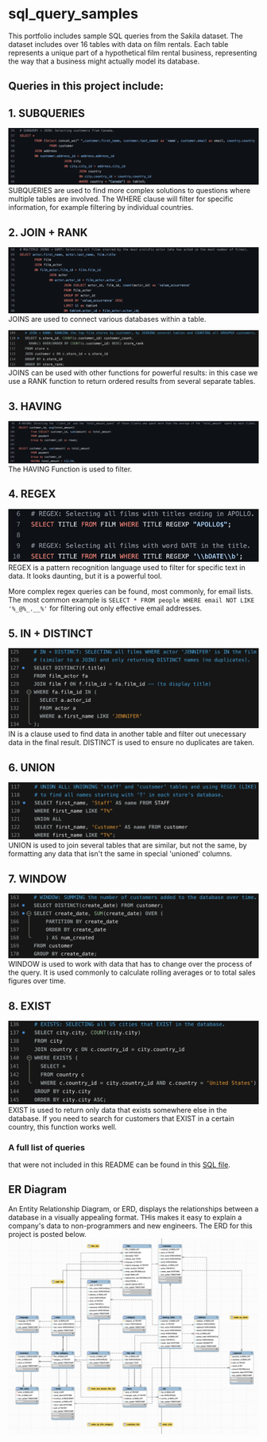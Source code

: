 # sql_query_samples
This portfolio includes sample SQL queries from the Sakila dataset. The dataset includes over 16 tables with data on film rentals. Each table represents a unique part of a hypothetical film rental business, representing the way that a business might actually model its database.

## Queries in this project include:

## 1. SUBQUERIES
![SUBQUERY SCREENSHOT](https://github.com/VeniceHartwell/sql_query_samples/blob/main/images/SUBQUERIES.png)
SUBQUERIES are used to find more complex solutions to questions where multiple tables are involved. The WHERE clause will filter for specific information, for example filtering by individual countries.

## 2. JOIN + RANK
![JOIN SCREENSHOT](https://github.com/VeniceHartwell/sql_query_samples/blob/main/images/JOINS.png)
JOINS are used to connect various databases within a table.

![JOIN_RANK_SCREENSHOT](https://github.com/VeniceHartwell/sql_query_samples/blob/main/images/JOIN_RANK.png)
JOINS can be used with other functions for powerful results: in this case we use a RANK function to return ordered results from several separate tables.

## 3. HAVING
![HAVING SCREENSHOT](https://github.com/VeniceHartwell/sql_query_samples/blob/main/images/HAVING.png)
The HAVING Function is used to filter.

## 4. REGEX
![REGEX SCREENSHOT](https://github.com/VeniceHartwell/sql_query_samples/blob/main/images/REGEX.png)
REGEX is a pattern recognition language used to filter for specific text in data. It looks daunting, but it is a powerful tool. 

More complex regex queries can be found, most commonly, for email lists. The most common example is `SELECT * FROM people WHERE email NOT LIKE '%_@%_.__%'` for filtering out only effective email addresses.

## 5. IN + DISTINCT
![IN SCREENSHOT](https://github.com/VeniceHartwell/sql_query_samples/blob/main/images/IN_DISTINCT.png)
IN is a clause used to find data in another table and filter out unecessary data in the final result. DISTINCT is used to ensure no duplicates are taken.

## 6. UNION
![UNION SCREENSHOT](https://github.com/VeniceHartwell/sql_query_samples/blob/main/images/UNION_ALL.png)
UNION is used to join several tables that are similar, but not the same, by formatting any data that isn't the same in special 'unioned' columns.

## 7. WINDOW
![WINDOW SCREENSHOT](https://github.com/VeniceHartwell/sql_query_samples/blob/main/images/WINDOW.png)
WINDOW is used to work with data that has to change over the process of the query. It is used commonly to calculate rolling averages or to total sales figures over time.

## 8. EXIST
![EXIST SCREENSHOT](https://github.com/VeniceHartwell/sql_query_samples/blob/main/images/EXIST_results.png)
EXIST is used to return only data that exists somewhere else in the database. If you need to search for customers that EXIST in a certain country, this function works well.

### A full list of queries
that were not included in this README can be found in this [SQL file](https://github.com/VeniceHartwell/sql_query_samples/blob/main/query.sql).

## ER Diagram
An Entity Relationship Diagram, or ERD, displays the relationships between a database in a visually appealing format. THis makes it easy to explain a company's data to non-programmers and new engineers. The ERD for this project is posted below.
![ERD_SCREENSHOT](https://github.com/VeniceHartwell/sql_query_samples/blob/main/images/ER_Diagram_Sakila.png)
